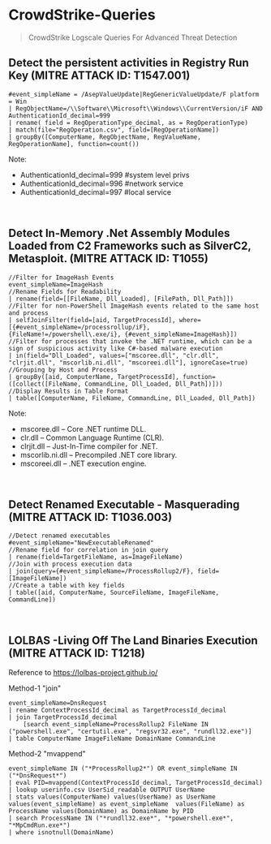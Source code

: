 # CrowdStrike-Queries
<blockquote>CrowdStrike Logscale Queries For Advanced Threat Detection</blockquote>

## Detect the persistent activities in Registry Run Key (MITRE ATTACK ID: T1547.001)

```Logscale
#event_simpleName = /AsepValueUpdate|RegGenericValueUpdate/F platform = Win
| RegObjectName=/\\Software\\Microsoft\\Windows\\CurrentVersion/iF AND AuthenticationId_decimal=999
| rename( field = RegOperationType_decimal, as = RegOperationType)
| match(file="RegOperation.csv", field=[RegOperationName]) 
| groupBy([ComputerName, RegObjectName, RegValueName, RegOperationName], function=count())
```

Note:
- AuthenticationId_decimal=999 #system level privs
- AuthenticationId_decimal=996  #network service
- AuthenticationId_decimal=997 #local service

<br/>

## Detect In-Memory .Net Assembly Modules Loaded from C2 Frameworks such as SilverC2, Metasploit. (MITRE ATTACK ID: T1055)

```Logscale
//Filter for ImageHash Events
event_simpleName=ImageHash
//Rename Fields for Readability
| rename(field=[[FileName, Dll_Loaded], [FilePath, Dll_Path]])
//Filter for non-PowerShell ImageHash events related to the same host and process
| selfJoinFilter(field=[aid, TargetProcessId], where=[{#event_simpleName=/processrollup/iF}, {FileName!=/powershell\.exe/i}, {#event_simpleName=ImageHash}])
//Filter for processes that invoke the .NET runtime, which can be a sign of suspicious activity like C#-based malware execution
| in(field="Dll_Loaded", values=["mscoree.dll", "clr.dll", "clrjit.dll", "mscorlib.ni.dll", "mscoreei.dll"], ignoreCase=true)
//Grouping by Host and Process
| groupBy([aid, ComputerName, TargetProcessId], function=([collect([FileName, CommandLine, Dll_Loaded, Dll_Path])]))
//Display Results in Table Format
| table([ComputerName, FileName, CommandLine, Dll_Loaded, Dll_Path])
```

Note:
- mscoree.dll – Core .NET runtime DLL.
- clr.dll – Common Language Runtime (CLR).
- clrjit.dll – Just-In-Time compiler for .NET.
- mscorlib.ni.dll – Precompiled .NET core library.
- mscoreei.dll – .NET execution engine.
<br/>

## Detect Renamed Executable - Masquerading (MITRE ATTACK ID: T1036.003)

```Logscale
//Detect renamed executables 
#event_simpleName="NewExecutableRenamed"
//Rename field for correlation in join query
| rename(field=TargetFileName, as=ImageFileName)
//Join with process execution data  
| join(query={#event_simpleName=/ProcessRollup2/F}, field=[ImageFileName])  
//Create a table with key fields 
| table([aid, ComputerName, SourceFileName, ImageFileName, CommandLine])  
```

<br/>

## LOLBAS -Living Off The Land Binaries Execution (MITRE ATTACK ID: T1218)

Reference to https://lolbas-project.github.io/

Method-1 "join"

```
event_simpleName=DnsRequest
| rename ContextProcessId_decimal as TargetProcessId_decimal
| join TargetProcessId_decimal
    [search event_simpleName=ProcessRollup2 FileName IN ("powershell.exe", "certutil.exe", "regsvr32.exe", "rundll32.exe")]
| table ComputerName ImageFileName DomainName CommandLine
```

Method-2 "mvappend"

```
event_simpleName IN ("*ProcessRollup2*") OR event_simpleName IN ("*DnsRequest*") 
| eval PID=mvappend(ContextProcessId_decimal, TargetProcessId_decimal)
| lookup userinfo.csv UserSid_readable OUTPUT UserName
| stats values(ComputerName) values(UserName) as UserName values(event_simpleName) as event_simpleName  values(FileName) as ProcessName values(DomainName) as DomainName by PID
| search ProcessName IN ("*rundll32.exe*", "*powershell.exe*", "*MpCmdRun.exe*")
| where isnotnull(DomainName)
```
